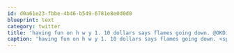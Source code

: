 ```yaml
---
id: d0a61e23-fbbe-4b46-b549-6781e8e0d0d0
blueprint: text
category: twitter
title: 'having fun on h w y 1. 10 dollars says flames going down. @OKDigitalMedia'
caption: 'having fun on h w y 1. 10 dollars says flames going down. <span class="username username_linked">@<a href="https://twitter.com/OKDigitalMedia" title="John Thiessen">OKDigitalMedia</a></span>'
---
```

